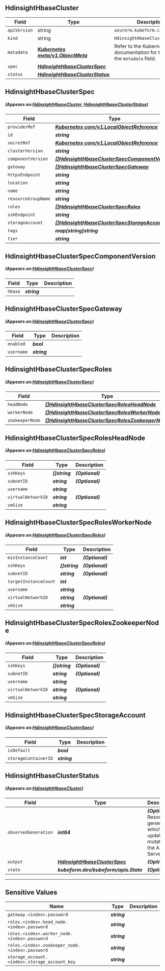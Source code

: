 ## HdinsightHbaseCluster
| Field | Type | Description |
| ------ | ----- | ----------- |
| `apiVersion` | string | `azurerm.kubeform.com/v1alpha1` |
|    `kind` | string | `HdinsightHbaseCluster` |
| `metadata` | ***[Kubernetes meta/v1.ObjectMeta](https://kubernetes.io/docs/reference/generated/kubernetes-api/v1.13/#objectmeta-v1-meta)***|Refer to the Kubernetes API documentation for the fields of the `metadata` field.|
| `spec` | ***[HdinsightHbaseClusterSpec](#HdinsightHbaseClusterSpec)***||
| `status` | ***[HdinsightHbaseClusterStatus](#HdinsightHbaseClusterStatus)***||
## HdinsightHbaseClusterSpec
##### (Appears on:[HdinsightHbaseCluster](#HdinsightHbaseCluster), [HdinsightHbaseClusterStatus](#HdinsightHbaseClusterStatus))
| Field | Type | Description |
| ------ | ----- | ----------- |
| `providerRef` | ***[Kubernetes core/v1.LocalObjectReference](https://kubernetes.io/docs/reference/generated/kubernetes-api/v1.13/#localobjectreference-v1-core)***||
| `id` | ***string***||
| `secretRef` | ***[Kubernetes core/v1.LocalObjectReference](https://kubernetes.io/docs/reference/generated/kubernetes-api/v1.13/#localobjectreference-v1-core)***||
| `clusterVersion` | ***string***||
| `componentVersion` | ***[[]HdinsightHbaseClusterSpecComponentVersion](#HdinsightHbaseClusterSpecComponentVersion)***||
| `gateway` | ***[[]HdinsightHbaseClusterSpecGateway](#HdinsightHbaseClusterSpecGateway)***||
| `httpsEndpoint` | ***string***| ***(Optional)*** |
| `location` | ***string***||
| `name` | ***string***||
| `resourceGroupName` | ***string***||
| `roles` | ***[[]HdinsightHbaseClusterSpecRoles](#HdinsightHbaseClusterSpecRoles)***||
| `sshEndpoint` | ***string***| ***(Optional)*** |
| `storageAccount` | ***[[]HdinsightHbaseClusterSpecStorageAccount](#HdinsightHbaseClusterSpecStorageAccount)***||
| `tags` | ***map[string]string***| ***(Optional)*** |
| `tier` | ***string***||
## HdinsightHbaseClusterSpecComponentVersion
##### (Appears on:[HdinsightHbaseClusterSpec](#HdinsightHbaseClusterSpec))
| Field | Type | Description |
| ------ | ----- | ----------- |
| `hbase` | ***string***||
## HdinsightHbaseClusterSpecGateway
##### (Appears on:[HdinsightHbaseClusterSpec](#HdinsightHbaseClusterSpec))
| Field | Type | Description |
| ------ | ----- | ----------- |
| `enabled` | ***bool***||
| `username` | ***string***||
## HdinsightHbaseClusterSpecRoles
##### (Appears on:[HdinsightHbaseClusterSpec](#HdinsightHbaseClusterSpec))
| Field | Type | Description |
| ------ | ----- | ----------- |
| `headNode` | ***[[]HdinsightHbaseClusterSpecRolesHeadNode](#HdinsightHbaseClusterSpecRolesHeadNode)***||
| `workerNode` | ***[[]HdinsightHbaseClusterSpecRolesWorkerNode](#HdinsightHbaseClusterSpecRolesWorkerNode)***||
| `zookeeperNode` | ***[[]HdinsightHbaseClusterSpecRolesZookeeperNode](#HdinsightHbaseClusterSpecRolesZookeeperNode)***||
## HdinsightHbaseClusterSpecRolesHeadNode
##### (Appears on:[HdinsightHbaseClusterSpecRoles](#HdinsightHbaseClusterSpecRoles))
| Field | Type | Description |
| ------ | ----- | ----------- |
| `sshKeys` | ***[]string***| ***(Optional)*** |
| `subnetID` | ***string***| ***(Optional)*** |
| `username` | ***string***||
| `virtualNetworkID` | ***string***| ***(Optional)*** |
| `vmSize` | ***string***||
## HdinsightHbaseClusterSpecRolesWorkerNode
##### (Appears on:[HdinsightHbaseClusterSpecRoles](#HdinsightHbaseClusterSpecRoles))
| Field | Type | Description |
| ------ | ----- | ----------- |
| `minInstanceCount` | ***int***| ***(Optional)*** |
| `sshKeys` | ***[]string***| ***(Optional)*** |
| `subnetID` | ***string***| ***(Optional)*** |
| `targetInstanceCount` | ***int***||
| `username` | ***string***||
| `virtualNetworkID` | ***string***| ***(Optional)*** |
| `vmSize` | ***string***||
## HdinsightHbaseClusterSpecRolesZookeeperNode
##### (Appears on:[HdinsightHbaseClusterSpecRoles](#HdinsightHbaseClusterSpecRoles))
| Field | Type | Description |
| ------ | ----- | ----------- |
| `sshKeys` | ***[]string***| ***(Optional)*** |
| `subnetID` | ***string***| ***(Optional)*** |
| `username` | ***string***||
| `virtualNetworkID` | ***string***| ***(Optional)*** |
| `vmSize` | ***string***||
## HdinsightHbaseClusterSpecStorageAccount
##### (Appears on:[HdinsightHbaseClusterSpec](#HdinsightHbaseClusterSpec))
| Field | Type | Description |
| ------ | ----- | ----------- |
| `isDefault` | ***bool***||
| `storageContainerID` | ***string***||
## HdinsightHbaseClusterStatus
##### (Appears on:[HdinsightHbaseCluster](#HdinsightHbaseCluster))
| Field | Type | Description |
| ------ | ----- | ----------- |
| `observedGeneration` | ***int64***| ***(Optional)*** Resource generation, which is updated on mutation by the API Server.|
| `output` | ***[HdinsightHbaseClusterSpec](#HdinsightHbaseClusterSpec)***| ***(Optional)*** |
| `state` | ***kubeform.dev/kubeform/apis.State***| ***(Optional)*** |
---
## Sensitive Values
| Name | Type | Description |
|------|------|-------------|
| `gateway.<index>.password` | ***string*** ||
| `roles.<index>.head_node.<index>.password` | ***string*** ||
| `roles.<index>.worker_node.<index>.password` | ***string*** ||
| `roles.<index>.zookeeper_node.<index>.password` | ***string*** ||
| `storage_account.<index>.storage_account_key` | ***string*** ||
